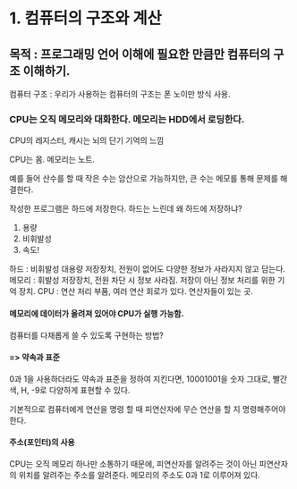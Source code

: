 # 1. 컴퓨터의 구조와 계산

## 목적 : 프로그래밍 언어 이해에 필요한 만큼만 컴퓨터의 구조 이해하기.

컴퓨터 구조 : 우리가 사용하는 컴퓨터의 구조는 폰 노이만 방식 사용.

### CPU는 오직 메모리와 대화한다. 메모리는 HDD에서 로딩한다.

CPU의 레지스터, 캐시는 뇌의 단기 기억의 느낌

CPU는 몸.
메모리는 노트.

예를 들어 산수를 할 때 작은 수는 암산으로 가능하지만, 큰 수는 메모를 통해 문제를 해결한다.

작성한 프로그램은 하드에 저장한다.
하드는 느린데 왜 하드에 저장하냐?
1. 용량
2. 비휘발성
3. 속도!

하드 : 비휘발성 대용량 저장장치, 전원이 없어도 다양한 정보가 사라지지 않고 담는다.
메모리 : 휘발성 저장장치, 전원 차단 시 정보 사라짐. 저장이 아닌 정보 처리를 위한 기억 장치.
CPU : 연산 처리 부품, 여러 연산 회로가 있다. 연산자들이 있는 곳.

#### 메모리에 데이터가 올려져 있어야 CPU가 실행 가능함.

컴퓨터를 다채롭게 쓸 수 있도록 구현하는 방법?
#### => 약속과 표준

0과 1을 사용하더라도 약속과 표준을 정하여 지킨다면,
10001001을 숫자 그대로, 빨간색, H, -9로 다양하게 표현할 수 있다.

기본적으로 컴퓨터에게 연산을 명령 할 때 피연산자에 무슨 연산을 할 지 명령해주어야 한다.

#### 주소(포인터)의 사용
CPU는 오직 메모리 하나만 소통하기 때문에, 피연산자를 알려주는 것이 아닌 피연산자의 위치를 알려주는 주소를 알려준다.
메모리의 주소도 0과 1로 이루어져 있다.

